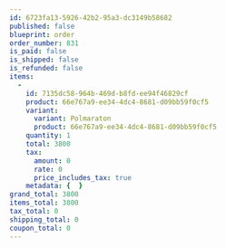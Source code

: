 ```yaml
---
id: 6723fa13-5926-42b2-95a3-dc3149b58682
published: false
blueprint: order
order_number: 831
is_paid: false
is_shipped: false
is_refunded: false
items:
  -
    id: 7135dc58-964b-469d-b8fd-ee94f46829cf
    product: 66e767a9-ee34-4dc4-8681-d09bb59f0cf5
    variant:
      variant: Polmaraton
      product: 66e767a9-ee34-4dc4-8681-d09bb59f0cf5
    quantity: 1
    total: 3800
    tax:
      amount: 0
      rate: 0
      price_includes_tax: true
    metadata: {  }
grand_total: 3800
items_total: 3800
tax_total: 0
shipping_total: 0
coupon_total: 0
---
```

